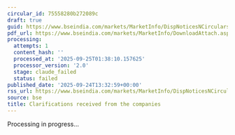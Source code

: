 ```yaml
---
circular_id: 75558280b272089c
draft: true
guid: https://www.bseindia.com/markets/MarketInfo/DispNoticesNCirculars.aspx?Noticeid={7AB38BE6-84A4-4CA7-B8E1-9E7256482BCF}&noticeno=20250924-51&dt=09/24/2025&icount=51&totcount=75&flag=0
pdf_url: https://www.bseindia.com/markets/MarketInfo/DownloadAttach.aspx?id=20250924-51&attachedId=1b5bef6c-d3c1-4d32-9f25-97eb5a74f80f
processing:
  attempts: 1
  content_hash: ''
  processed_at: '2025-09-25T01:38:10.157625'
  processor_version: '2.0'
  stage: claude_failed
  status: failed
published_date: '2025-09-24T13:32:59+00:00'
rss_url: https://www.bseindia.com/markets/MarketInfo/DispNoticesNCirculars.aspx?Noticeid={7AB38BE6-84A4-4CA7-B8E1-9E7256482BCF}&noticeno=20250924-51&dt=09/24/2025&icount=51&totcount=75&flag=0
source: bse
title: Clarifications received from the companies
---
```


Processing in progress...